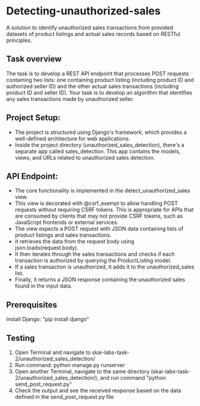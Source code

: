 # Detecting-unauthorized-sales
A solution to identify unauthorized sales transactions from provided datasets of product listings and actual sales records based on RESTful principles.


## Task overview
The task is to develop a REST API endpoint that processes POST requests containing two lists: one containing product listing (including product ID and authorized seller ID) and the other actual sales transactions (including product ID and seller ID). Your task is to develop an algorithm that identifies any sales transactions made by unauthorized seller.


## Project Setup:
- The project is structured using Django's framework, which provides a well-defined architecture for web applications.
-  Inside the project directory (unauthorized_sales_detection), there's a separate app called sales_detection. This app contains the models, views, and URLs related to unauthorized sales detection.


## API Endpoint:
- The core functionality is implemented in the detect_unauthorized_sales view.
- This view is decorated with @csrf_exempt to allow handling POST requests without requiring CSRF tokens. This is appropriate for APIs that are consumed by clients that may not provide CSRF tokens, such as JavaScript frontends or external services.
- The view expects a POST request with JSON data containing lists of product listings and sales transactions.
- It retrieves the data from the request body using json.loads(request.body).
- It then iterates through the sales transactions and checks if each transaction is authorized by querying the ProductListing model.
- If a sales transaction is unauthorized, it adds it to the unauthorized_sales list.
- Finally, it returns a JSON response containing the unauthorized sales found in the input data.


## Prerequisites
Install Django: "pip install django"


## Testing
1. Open Terminal and navigate to skai-labs-task-2/unauthorized_sales_detection/
2. Run command: python manage.py runserver
3. Open another Terminal, navigate to the same directory (skai-labs-task-2/unauthorized_sales_detection/), and run command "python send_post_request.py"
4. Check the output and see the received response based on the data defined in the send_post_request.py file
